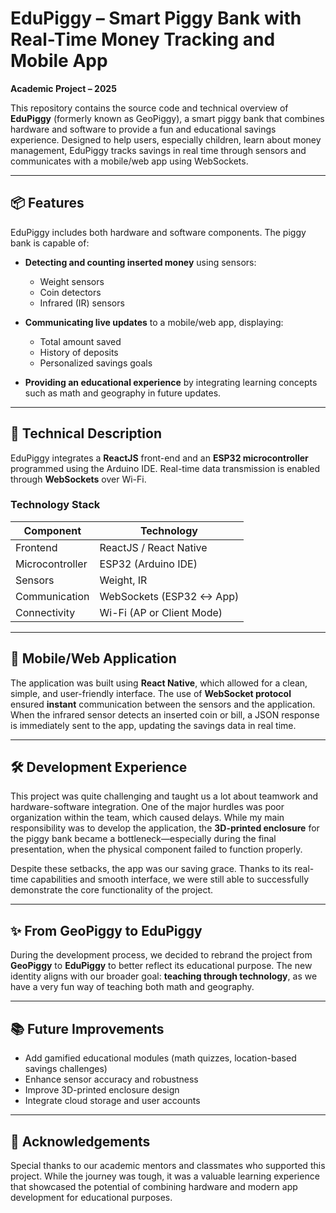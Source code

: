 # EduPiggy – Smart Piggy Bank with Real-Time Money Tracking and Mobile App

**Academic Project – 2025**

This repository contains the source code and technical overview of **EduPiggy** (formerly known as GeoPiggy), a smart piggy bank that combines hardware and software to provide a fun and educational savings experience. Designed to help users, especially children, learn about money management, EduPiggy tracks savings in real time through sensors and communicates with a mobile/web app using WebSockets.

---

## 📦 Features

EduPiggy includes both hardware and software components. The piggy bank is capable of:

* **Detecting and counting inserted money** using sensors:

  * Weight sensors
  * Coin detectors
  * Infrared (IR) sensors

* **Communicating live updates** to a mobile/web app, displaying:

  * Total amount saved
  * History of deposits
  * Personalized savings goals

* **Providing an educational experience** by integrating learning concepts such as math and geography in future updates.

---

## 🔧 Technical Description

EduPiggy integrates a **ReactJS** front-end and an **ESP32 microcontroller** programmed using the Arduino IDE. Real-time data transmission is enabled through **WebSockets** over Wi-Fi.

### Technology Stack

| Component       | Technology                |
| --------------- | ------------------------- |
| Frontend        | ReactJS / React Native    |
| Microcontroller | ESP32 (Arduino IDE)       |
| Sensors         | Weight, IR                |
| Communication   | WebSockets (ESP32 ↔ App)  |
| Connectivity    | Wi-Fi (AP or Client Mode) |

---

## 📱 Mobile/Web Application

The application was built using **React Native**, which allowed for a clean, simple, and user-friendly interface. The use of **WebSocket protocol** ensured **instant** communication between the sensors and the application. When the infrared sensor detects an inserted coin or bill, a JSON response is immediately sent to the app, updating the savings data in real time.

---

## 🛠 Development Experience

This project was quite challenging and taught us a lot about teamwork and hardware-software integration. One of the major hurdles was poor organization within the team, which caused delays. While my main responsibility was to develop the application, the **3D-printed enclosure** for the piggy bank became a bottleneck—especially during the final presentation, when the physical component failed to function properly.

Despite these setbacks, the app was our saving grace. Thanks to its real-time capabilities and smooth interface, we were still able to successfully demonstrate the core functionality of the project.

---

## ✨ From GeoPiggy to EduPiggy

During the development process, we decided to rebrand the project from **GeoPiggy** to **EduPiggy** to better reflect its educational purpose. The new identity aligns with our broader goal: **teaching through technology**, as we have a very fun way of teaching both math and geography.

---

## 📚 Future Improvements

* Add gamified educational modules (math quizzes, location-based savings challenges)
* Enhance sensor accuracy and robustness
* Improve 3D-printed enclosure design
* Integrate cloud storage and user accounts

---

## 🤝 Acknowledgements

Special thanks to our academic mentors and classmates who supported this project. While the journey was tough, it was a valuable learning experience that showcased the potential of combining hardware and modern app development for educational purposes.
